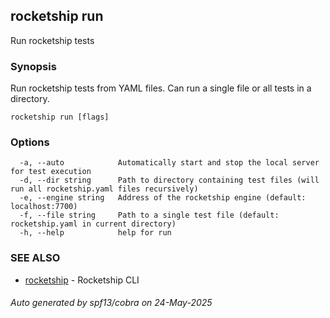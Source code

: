 ## rocketship run

Run rocketship tests

### Synopsis

Run rocketship tests from YAML files. Can run a single file or all tests in a directory.

```
rocketship run [flags]
```

### Options

```
  -a, --auto            Automatically start and stop the local server for test execution
  -d, --dir string      Path to directory containing test files (will run all rocketship.yaml files recursively)
  -e, --engine string   Address of the rocketship engine (default: localhost:7700)
  -f, --file string     Path to a single test file (default: rocketship.yaml in current directory)
  -h, --help            help for run
```

### SEE ALSO

* [rocketship](rocketship.md)	 - Rocketship CLI

###### Auto generated by spf13/cobra on 24-May-2025
